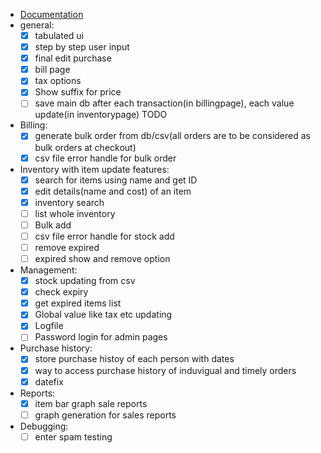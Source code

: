* [Documentation]([[./README.md]])
* general:
	- [x] tabulated ui
	- [x] step by step user input
	- [x] final edit purchase
	- [x] bill page
	- [x] tax options
	- [x] Show suffix for price
	- [ ] save main db after each transaction(in billingpage), each value update(in inventorypage) TODO
* Billing:
	- [x] generate bulk order from db/csv(all orders are to be considered as bulk orders at checkout)
	- [x] csv file error handle for bulk order
* Inventory with item update features:
	- [x] search for items using name and get ID
	- [x] edit details(name and cost) of an item
	- [x] inventory search
	- [ ] list whole inventory
	- [ ] Bulk add
	- [ ] csv file error handle for stock add
	- [ ] remove expired
	- [ ] expired show and remove option
* Management:
	- [x] stock updating from csv
	- [x] check expiry
	- [x] get expired items list
	- [x] Global value like tax etc updating
	- [x] Logfile
	- [ ] Password login for admin pages
* Purchase history:
	- [x] store purchase histoy of each person with dates
	- [x] way to access purchase history of induvigual and timely orders
	- [x] datefix
* Reports:
	- [x] item bar graph sale reports
	- [ ] graph generation for sales reports
* Debugging:
	- [ ] enter spam testing

